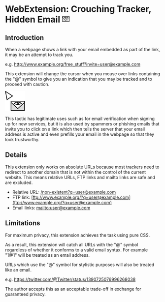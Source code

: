 # WebExtension: Crouching Tracker, Hidden Email ![appicon](https://raw.githubusercontent.com/em-te/webextension-crouching-tracker-hidden-email/main/icon_24.png)

## Introduction
When a webpage shows a link with your email embedded as part of the link, it may be an attempt to track you.

e.g. http://www.example.org/free_stuff?invite=user@example.com

This extension will change the cursor when you mouse over links containing the "@" symbol to give you an indication that you may be tracked and to proceed with caution.

![appicon](https://raw.githubusercontent.com/em-te/webextension-crouching-tracker-hidden-email/main/cursor.svg)

This tactic has legitimate uses such as for email verification when signing up for new services, but it is also used by spammers or phishing emails that invite you to click on a link which then tells the server that your email address is active and even prefills your email in the webpage so that they look trustworthy.

## Details
This extension only works on absolute URLs because most trackers need to redirect to another domain that is not within the control of the current website. This means relative URLs, FTP links and mailto links are safe and are excluded.

- Relative URL: [/non-existent?q=user@example.com](/non-existent?q=user@example.com)
- FTP link: [ftp://www.example.org/?q=user@example.com](ftp://www.example.org/?q=user@example.com)
- Email links: [mailto:user@example.com](mailto:user@example.com)

## Limitations
For maximum privacy, this extension achieves the task using pure CSS.

As a result, this extension will catch all URLs with the "@" symbol regardless of whether it conforms to a valid email syntax. For example "1@1" will be treated as an email address.

URLs which use the "@" symbol for stylistic purposes will also be treated like an email.

e.g. https://twitter.com/@Twitter/status/1390725076996268038

The author accepts this as an acceptable trade-off in exchange for guaranteed privacy.
